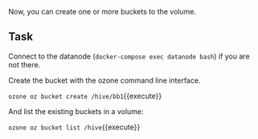 
Now, you can create one or more buckets to the volume.

## Task

Connect to the datanode (`docker-compose exec datanode bash`) if you are not there.

Create the bucket with the ozone command line interface.

`ozone oz bucket create /hive/bb1`{{execute}}

And list the existing buckets in a volume:

`ozone oz bucket list /hive`{{execute}}
